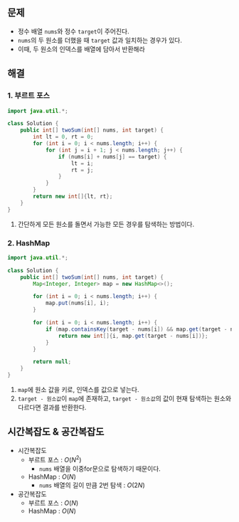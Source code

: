 ## 문제

- 정수 배열 `nums`와 정수 `target`이 주어진다.
- `nums`의 두 원소를 더했을 때 `target` 값과 일치하는 경우가 있다.
- 이때, 두 원소의 인덱스를 배열에 담아서 반환해라

## 해결

### 1. 부르트 포스

```java
import java.util.*;

class Solution {
    public int[] twoSum(int[] nums, int target) {
        int lt = 0, rt = 0;
        for (int i = 0; i < nums.length; i++) {
            for (int j = i + 1; j < nums.length; j++) {
                if (nums[i] + nums[j] == target) {
                    lt = i;
                    rt = j;
                } 
            }
        }
        return new int[]{lt, rt};
    }
}
```

1. 간단하게 모든 원소를 돌면서 가능한 모든 경우를 탐색하는 방법이다.

### 2. HashMap

```java
import java.util.*;

class Solution {
    public int[] twoSum(int[] nums, int target) {
        Map<Integer, Integer> map = new HashMap<>();

        for (int i = 0; i < nums.length; i++) {
            map.put(nums[i], i);
        }

        for (int i = 0; i < nums.length; i++) {
            if (map.containsKey(target - nums[i]) && map.get(target - nums[i]) != i) {
                return new int[]{i, map.get(target - nums[i])};
            }
        }

        return null;
    }
}
```

1. `map`에 원소 값을 키로, 인덱스를 값으로 넣는다.
2. `target - 원소값`이 `map`에 존재하고, `target - 원소값`의 값이 현재 탐색하는 원소와 다르다면 결과를 반환한다.

## 시간복잡도 & 공간복잡도

- 시간복잡도
    - 부르트 포스 : $O(N^2)$
        - `nums` 배열을 이중for문으로 탐색하기 때문이다.
    - HashMap : $O(N)$
        - `nums` 배열의 길이 만큼 2번 탐색 : $O(2N)$
- 공간복잡도
    - 부르트 포스 : $O(N)$
    - HashMap : $O(N)$
